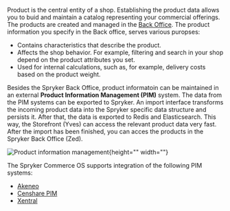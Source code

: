 Product is the central entity of a shop. Establishing the product data allows you to buid and maintain a catalog representing your commercial offerings. The products are created and managed in the [ Back Office](https://documentation.spryker.com/docs/general-back-office-overview). 
The product information you specify in the Back office, serves various puropses:

* Contains characteristics that describe the product.
* Affects the shop behavior. For example, filtering and search in your shop depend on the product attributes you set. 
* Used for internal calculations, such as, for example, delivery costs based on the product weight.

Besides the Spryker Back Office, product informatoin can be maintained in an external **Product Information Management (PIM)** system. The data from the PIM systems can be exported to Spryker. An import interface transforms the incoming product data into the Spryker specific data structure and persists it. After that, the data is exported to Redis and Elasticsearch. This way, the Storefront (Yves) can access the relevant product data very fast. After the import has been finished, you can acces the products in the Spryker Back Office (Zed).

![Product information management](https://spryker.s3.eu-central-1.amazonaws.com/docs/Features/Product+Management/Product/product_information_management.png){height="" width=""}

The Spryker Commerce OS supports integration of the following PIM systems:

* [Akeneo](https://documentation.spryker.com/v4/docs/core-extension)
* [Censhare PIM](https://documentation.spryker.com/docs/censhare-pim)
* [Xentral](https://documentation.spryker.com/docs/xentral)
